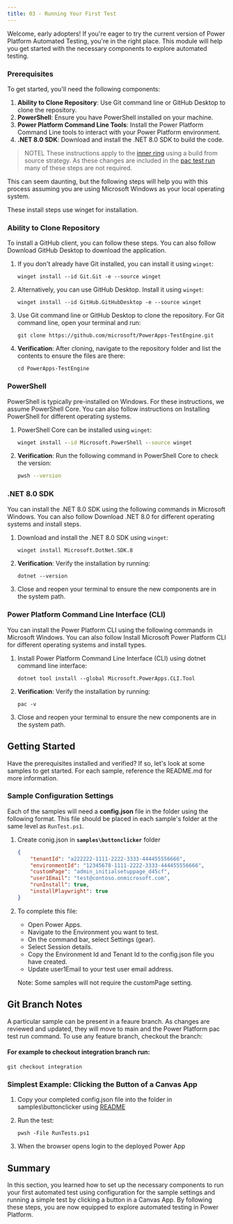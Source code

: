 ```yaml
---
title: 03 - Running Your First Test
---
```


Welcome, early adopters! If you're eager to try the current version of Power Platform Automated Testing, you're in the right place. This module will help you get started with the necessary components to explore automated testing.

### Prerequisites

To get started, you'll need the following components:
1. **Ability to Clone Repository**: Use Git command line or GitHub Desktop to clone the repository.
2. **PowerShell**: Ensure you have PowerShell installed on your machine.
3. **Power Platform Command Line Tools**: Install the Power Platform Command Line tools to interact with your Power Platform environment.
4. **.NET 8.0 SDK**: Download and install the .NET 8.0 SDK to build the code.

> NOTEL These instructions apply to the [inner ring](../context/ring-deployment-model.md) using a build from source strategy. As these changes are included in the [pac test run](https://learn.microsoft.com/power-platform/developer/cli/reference/test) many of these steps are not required.

This can seem daunting, but the following steps will help you with this process assuming you are using Microsoft Windows as your local operating system.

These install steps use winget for installation.

### Ability to Clone Repository

To install a GitHub client, you can follow these steps. You can also follow Download GitHub Desktop to download the application.

1. If you don't already have Git installed, you can install it using `winget`:

    ```pwsh
    winget install --id Git.Git -e --source winget
    ```

2. Alternatively, you can use GitHub Desktop. Install it using `winget`:

    ```pwsh
    winget install --id GitHub.GitHubDesktop -e --source winget
    ```

3. Use Git command line or GitHub Desktop to clone the repository. For Git command line, open your terminal and run:

    ```pwsh
    git clone https://github.com/microsoft/PowerApps-TestEngine.git
    ```

4. **Verification**: After cloning, navigate to the repository folder and list the contents to ensure the files are there:

    ```pwsh
    cd PowerApps-TestEngine
    ```

### PowerShell

PowerShell is typically pre-installed on Windows. For these instructions, we assume PowerShell Core. You can also follow instructions on Installing PowerShell for different operating systems.

1. PowerShell Core can be installed using `winget`:

    ```cmd
    winget install --id Microsoft.PowerShell --source winget
    ```

2. **Verification**: Run the following command in PowerShell Core to check the version:

    ```bash
    pwsh --version
    ```

### .NET 8.0 SDK

You can install the .NET 8.0 SDK using the following commands in Microsoft Windows. You can also follow Download .NET 8.0 for different operating systems and install steps.

1. Download and install the .NET 8.0 SDK using `winget`:

    ```bash
    winget install Microsoft.DotNet.SDK.8 
    ```

2. **Verification**: Verify the installation by running:

    ```pwsh
    dotnet --version
    ```

3. Close and reopen your terminal to ensure the new components are in the system path.

### Power Platform Command Line Interface (CLI)

You can install the Power Platform CLI using the following commands in Microsoft Windows. You can also follow Install Microsoft Power Platform CLI for different operating systems and install types.

1. Install Power Platform Command Line Interface (CLI) using dotnet command line interface:

    ```pwsh
    dotnet tool install --global Microsoft.PowerApps.CLI.Tool
    ```

2. **Verification**: Verify the installation by running:

    ```pwsh
    pac -v
    ```

3. Close and reopen your terminal to ensure the new components are in the system path.

## Getting Started

Have the prerequisites installed and verified? If so, let's look at some samples to get started. For each sample, reference the README.md for more information.

### Sample Configuration Settings

Each of the samples will need a **config.json** file in the folder using the following format. This file should be placed in each sample's folder at the same level as `RunTest.ps1`.

1. Create conig.json in **`samples\buttonclicker`** folder

    ```json
    {
        "tenantId": "a222222-1111-2222-3333-444455556666",
        "environmentId": "12345678-1111-2222-3333-444455556666",
        "customPage": "admin_initialsetuppage_d45cf",
        "user1Email": "test@contoso.onmicrosoft.com",
        "runInstall": true,
        "installPlaywright": true
    }
    ```

2. To complete this file:

    - Open Power Apps.
    - Navigate to the Environment you want to test.
    - On the command bar, select Settings (gear).
    - Select Session details.
    - Copy the Environment Id and Tenant Id to the config.json file you have created.
    - Update user1Email to your test user email address.

    Note: Some samples will not require the customPage setting.

## Git Branch Notes

A particular sample can be present in a feaure branch. As changes are reviewed and updated, they will move to main and the Power Platform pac test run command. To use any feature branch, checkout the branch:

#### For example to checkout integration branch run: 
```pwsh
git checkout integration
```

### Simplest Example: Clicking the Button of a Canvas App

1. Copy your completed config.json file into the folder in samples\buttonclicker using [README](https://github.com/microsoft/PowerApps-TestEngine/blob/integration/samples/buttonclicker/README.md)

2. Run the test:

    ```pwsh
    pwsh -File RunTests.ps1
    ```

3. When the browser opens login to the deployed Power App

## Summary

In this section, you learned how to set up the necessary components to run your first automated test using configuration for the sample settings and running a simple test by clicking a button in a Canvas App. By following these steps, you are now equipped to explore automated testing in Power Platform.
